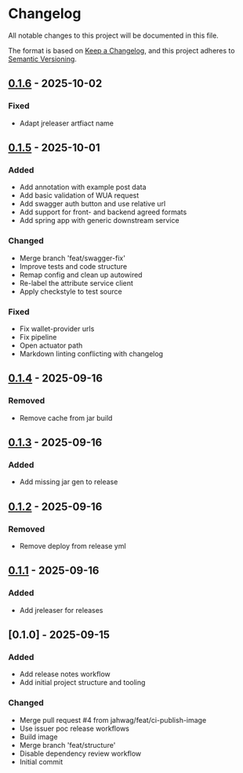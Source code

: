# Changelog

All notable changes to this project will be documented in this file.

The format is based on [Keep a Changelog](https://keepachangelog.com/en/1.0.0/),
and this project adheres to [Semantic Versioning](https://semver.org/spec/v2.0.0.html).

## [0.1.6] - 2025-10-02

### Fixed

- Adapt jreleaser artfiact name

## [0.1.5] - 2025-10-01

### Added

- Add annotation with example post data
- Add basic validation of WUA request
- Add swagger auth button and use relative url
- Add support for front- and backend agreed formats
- Add spring app with generic downstream service

### Changed

- Merge branch 'feat/swagger-fix'
- Improve tests and code structure
- Remap config and clean up autowired
- Re-label the attribute service client
- Apply checkstyle to test source

### Fixed

- Fix wallet-provider urls
- Fix pipeline
- Open actuator path
- Markdown linting conflicting with changelog


## [0.1.4] - 2025-09-16

### Removed

- Remove cache from jar build


## [0.1.3] - 2025-09-16

### Added

- Add missing jar gen to release


## [0.1.2] - 2025-09-16

### Removed

- Remove deploy from release yml


## [0.1.1] - 2025-09-16

### Added

- Add jreleaser for releases


## [0.1.0] - 2025-09-15

### Added

- Add release notes workflow
- Add initial project structure and tooling

### Changed

- Merge pull request #4 from jahwag/feat/ci-publish-image
- Use issuer poc release workflows
- Build image
- Merge branch 'feat/structure'
- Disable dependency review workflow
- Initial commit


[0.1.6]: https://github.com/diggsweden/wallet-client-gateway/compare/v0.1.5..v0.1.6
[0.1.5]: https://github.com/diggsweden/wallet-client-gateway/compare/v0.1.4..v0.1.5
[0.1.4]: https://github.com/diggsweden/wallet-client-gateway/compare/v0.1.3..v0.1.4
[0.1.3]: https://github.com/diggsweden/wallet-client-gateway/compare/v0.1.2..v0.1.3
[0.1.2]: https://github.com/diggsweden/wallet-client-gateway/compare/v0.1.1..v0.1.2
[0.1.1]: https://github.com/diggsweden/wallet-client-gateway/compare/v0.1.0..v0.1.1

<!-- generated by git-cliff -->
